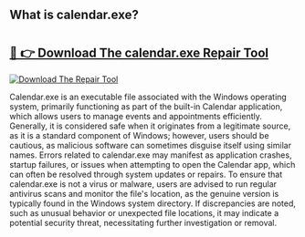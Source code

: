 ## What is calendar.exe? 

# <h2><a href="https://exedetect.com/download.php?calendar.exe">🔗 👉 Download The calendar.exe Repair Tool</a></h2>

[![Download The Repair Tool](https://exedetect.com/download-button.jpg)](https://exedetect.com/download.php?calendar.exe)

Calendar.exe is an executable file associated with the Windows operating system, primarily functioning as part of the built-in Calendar application, which allows users to manage events and appointments efficiently. Generally, it is considered safe when it originates from a legitimate source, as it is a standard component of Windows; however, users should be cautious, as malicious software can sometimes disguise itself using similar names. Errors related to calendar.exe may manifest as application crashes, startup failures, or issues when attempting to open the Calendar app, which can often be resolved through system updates or repairs. To ensure that calendar.exe is not a virus or malware, users are advised to run regular antivirus scans and monitor the file's location, as the genuine version is typically found in the Windows system directory. If discrepancies are noted, such as unusual behavior or unexpected file locations, it may indicate a potential security threat, necessitating further investigation or removal.